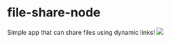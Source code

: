 # file-share-node
Simple app that can share files using dynamic links! 
<img src='https://blog.en.uptodown.com/wallpaper-animado-google-pixel-2/'>
